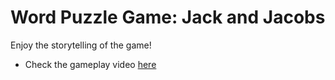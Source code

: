 # Word Puzzle Game: Jack and Jacobs

Enjoy the storytelling of the game!

- Check the gameplay video [here](https://drive.google.com/file/d/1Ph-hskIneuMo2OQGUHv_gK_nO9ZUW0Ix/view?usp=sharing)
